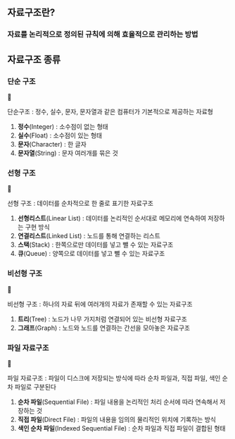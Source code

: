## 자료구조란?

### 자료를 논리적으로 정의된 규칙에 의해 효율적으로 관리하는 방법

## 자료구조 종류

### 단순 구조

<aside>
💭

단순구조 : 정수, 실수, 문자, 문자열과 같은 컴퓨터가 기본적으로 제공하는 자료형

1. **정수**(Integer) : 소수점이 없는 형태
2. **실수**(Float) : 소수점이 있는 형태
3. **문자**(Character) : 한 글자
4. **문자열**(String) : 문자 여러개를 묶은 것
</aside>

### 선형 구조

<aside>
💭

선형 구조 : 데이터를 순차적으로 한 줄로 표기한 자료구조

1. **선형리스트**(Linear List) : 데이터를 논리적인 순서대로 메모리에 연속하여 저장하는 구현 방식
2. **연결리스트**(Linked List) : 노드를 통해 연결하는 리스트
3. **스택**(Stack) : 한쪽으로만 데이터를 넣고 뺄 수 있는 자료구조
4. **큐**(Queue) : 양쪽으로 데이터를 넣고 뺄 수 있는 자료구조
</aside>

### 비선형 구조

<aside>
💭

비선형 구조 : 하나의 자료 뒤에 여러개의 자료가 존재할 수 있는 자료구조

1. **트리**(Tree) : 노드가 나무 가지처럼 연결되어 있는 비선형 자료구조
2. **그래프**(Graph) : 노드와 노드를 연결하는 간선을 모아놓은 자료구조
</aside>

### 파일 자료구조

<aside>
💭

파일 자료구조 : 파일이 디스크에 저장되는 방식에 따라 순차 파일과, 직접 파일, 색인 순차 파일로 구분된다

1. **순차 파일**(Sequential File) : 파일 내용을 논리적인 처리 순서에 따라 연속해서 저장하는 것
2. **직접 파일**(Direct File) : 파일의 내용을 임의의 물리적인 위치에 기록하는 방식
3. **색인 순차 파일**(Indexed Sequential File) : 순차 파일과 직접 파일이 결합된 형태
</aside>